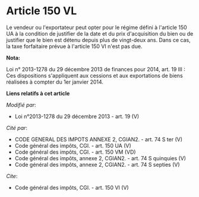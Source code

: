 # Article 150 VL

Le vendeur ou l'exportateur peut opter pour le régime défini à l'article 150 UA à la condition de justifier de la date et du
prix d'acquisition du bien ou de justifier que le bien est détenu depuis plus de vingt-deux ans. Dans ce cas, la taxe
forfaitaire prévue à l'article 150 VI n'est pas due.

**Nota:**

Loi n° 2013-1278 du 29 décembre 2013 de finances pour 2014, art. 19 III : Ces dispositions s'appliquent aux cessions et aux
exportations de biens réalisées à compter du 1er janvier 2014.

**Liens relatifs à cet article**

_Modifié par_:

  - Loi n°2013-1278 du 29 décembre 2013 - art. 19 (V)

_Cité par_:

  - CODE GENERAL DES IMPOTS ANNEXE 2, CGIAN2. - art. 74 S ter (V)
  - Code général des impôts, CGI. - art. 150 UA (V)
  - Code général des impôts, CGI. - art. 150 VM (VD)
  - Code général des impôts, annexe 2, CGIAN2. - art. 74 S quinquies (V)
  - Code général des impôts, annexe 2, CGIAN2. - art. 74 S septies (V)

_Cite_:

  - Code général des impôts, CGI. - art. 150 VI (V)
